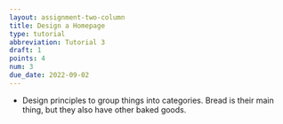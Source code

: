```yaml
---
layout: assignment-two-column
title: Design a Homepage
type: tutorial
abbreviation: Tutorial 3
draft: 1
points: 4
num: 3
due_date: 2022-09-02
---
```



* Design principles to group things into categories. Bread is their main thing, but they also have other baked goods.